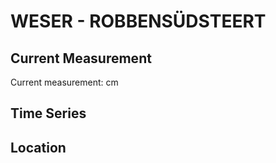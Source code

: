 # WESER - ROBBENSÜDSTEERT

## Current Measurement

Current measurement: <Value topic="rivers/pegel-online/WESER/ROBBENSÜDSTEERT/measurementValue"/> cm

## Time Series

<TimeSeries topic="rivers/pegel-online/WESER/ROBBENSÜDSTEERT/measurementValue" period="week" />

## Location

<WorldMap>
  <Marker lat="53.639223982434395" lon="8.445201625436722" labelTopic="rivers/pegel-online/WESER/ROBBENSÜDSTEERT" />
</WorldMap>
